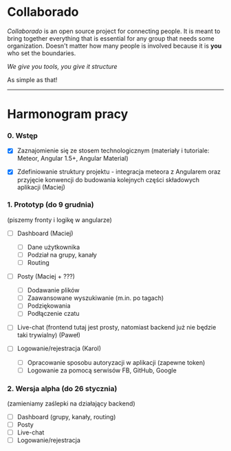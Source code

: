 # Collaborado

*Collaborado* is an open source project for connecting people. It is meant to bring together everything that is essential for any group that needs some organization. Doesn't matter how many people is involved because it is **you** who set the boundaries.

*We give you tools, you give it structure*

As simple as that!

---

# Harmonogram pracy

### 0. Wstęp
- [x] Zaznajomienie się ze stosem technologicznym (materiały i tutoriale: Meteor, Angular 1.5+, Angular Material)
- [x] Zdefiniowanie struktury projektu - integracja meteora z Angularem oraz przyjęcie konwencji do budowania kolejnych części składowych aplikacji (Maciej)


### 1. Prototyp (do 9 grudnia)
(piszemy fronty i logikę w angularze)

- [ ] Dashboard (Maciej)
  - [ ] Dane użytkownika
  - [ ] Podział na grupy, kanały
  - [ ] Routing

- [ ] Posty (Maciej + ???)
  - [ ] Dodawanie plików
  - [ ] Zaawansowane wyszukiwanie (m.in. po tagach)
  - [ ] Podziękowania
  - [ ] Podłączenie czatu
  
- [ ] Live-chat (frontend tutaj jest prosty, natomiast backend już nie będzie taki trywialny) (Paweł)
  
- [ ] Logowanie/rejestracja (Karol)
  - [ ] Opracowanie sposobu autoryzacji w aplikacji (zapewne token)
  - [ ] Logowanie za pomocą serwisów FB, GitHub, Google

### 2. Wersja alpha (do 26 stycznia)
(zamieniamy zaślepki na działający backend)

- [ ] Dashboard (grupy, kanały, routing)
- [ ] Posty
- [ ] Live-chat
- [ ] Logowanie/rejestracja
